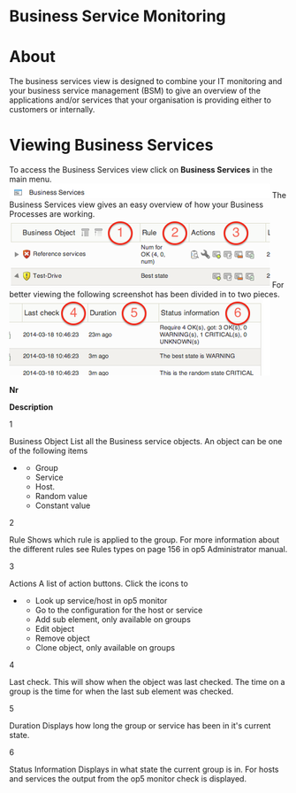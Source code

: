 # Business Service Monitoring

# About

The business services view is designed to combine your IT monitoring and your business service management (BSM) to give an overview of the applications and/or services that your organisation is providing either to customers or internally.

# Viewing Business Services

To access the Business Services view click on **Business Services** in the main menu. ![](attachments/16482326/16679247.png)
 The Business Services view gives an easy overview of how your Business Processes are working.
 ![](attachments/16482326/16679248.png)
For better viewing the following screenshot has been divided in to two pieces.
 ![](attachments/16482326/16679261.png)

**Nr**

**Description**

1

Business Object
 List all the Business service objects. An object can be one of the following items

-   -   Group
    -   Service
    -   Host.
    -   Random value
    -   Constant value

2

Rule
 Shows which rule is applied to the group.
 For more information about the different rules see Rules types on page 156 in op5 Administrator manual.

3

Actions
 A list of action buttons.
 Click the icons to

-   -   Look up service/host in op5 monitor
    -   Go to the configuration for the host or service
    -   Add sub element, only available on groups
    -   Edit object
    -   Remove object
    -   Clone object, only available on groups

4

Last check.
 This will show when the object was last checked.
 The time on a group is the time for when the last sub element was checked.

5

Duration
 Displays how long the group or service has been in it's current state.

6

Status Information
 Displays in what state the current group is in. For hosts and services the output from the op5 monitor check is displayed.

